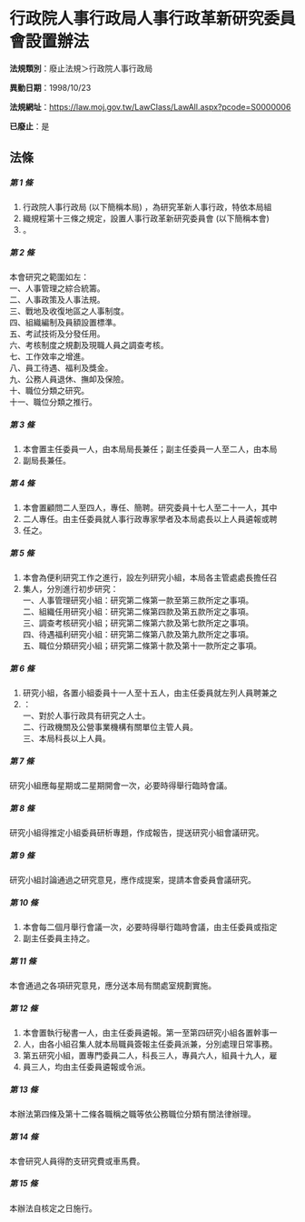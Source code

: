 # 行政院人事行政局人事行政革新研究委員會設置辦法

**法規類別**：廢止法規＞行政院人事行政局

**異動日期**：1998/10/23  

**法規網址**：https://law.moj.gov.tw/LawClass/LawAll.aspx?pcode=S0000006

**已廢止**：是



## 法條
##### 第 1 條
1. 行政院人事行政局 (以下簡稱本局) ，為研究革新人事行政，特依本局組
1. 織規程第十三條之規定，設置人事行政革新研究委員會 (以下簡稱本會)
1. 。

##### 第 2 條
本會研究之範圍如左：  
一、人事管理之綜合統籌。  
二、人事政策及人事法規。  
三、戰地及收復地區之人事制度。  
四、組織編制及員額設置標準。  
五、考試技術及分發任用。  
六、考核制度之規劃及現職人員之調查考核。  
七、工作效率之增進。  
八、員工待遇、福利及獎金。  
九、公務人員退休、撫卹及保險。  
十、職位分類之研究。  
十一、職位分類之推行。

##### 第 3 條
1. 本會置主任委員一人，由本局局長兼任；副主任委員一人至二人，由本局
1. 副局長兼任。

##### 第 4 條
1. 本會置顧問二人至四人，專任、簡聘。研究委員十七人至二十一人，其中
1. 二人專任。由主任委員就人事行政專家學者及本局處長以上人員遴報或聘
1. 任之。

##### 第 5 條
1. 本會為便利研究工作之進行，設左列研究小組，本局各主管處處長擔任召
1. 集人，分別進行初步研究：  
一、人事管理研究小組：研究第二條第一款至第三款所定之事項。  
二、組織任用研究小組：研究第二條第四款及第五款所定之事項。  
三、調查考核研究小組；研究第二條第六款及第七款所定之事項。  
四、待遇福利研究小組：研究第二條第八款及第九款所定之事項。  
五、職位分類研究小組；研究第二條第十款及第十一款所定之事項。

##### 第 6 條
1. 研究小組，各置小組委員十一人至十五人，由主任委員就左列人員聘兼之
1. ：  
一、對於人事行政具有研究之人士。  
二、行政機關及公營事業機構有關單位主管人員。  
三、本局科長以上人員。

##### 第 7 條
研究小組應每星期或二星期開會一次，必要時得舉行臨時會議。

##### 第 8 條
研究小組得推定小組委員研析專題，作成報告，提送研究小組會議研究。

##### 第 9 條
研究小組討論通過之研究意見，應作成提案，提請本會委員會議研究。

##### 第 10 條
1. 本會每二個月舉行會議一次，必要時得舉行臨時會議，由主任委員或指定
1. 副主任委員主持之。

##### 第 11 條
本會通過之各項研究意見，應分送本局有關處室規劃實施。

##### 第 12 條
1. 本會置執行秘書一人，由主任委員遴報。第一至第四研究小組各置幹事一
1. 人，由各小組召集人就本局職員簽報主任委員派兼，分別處理日常事務。
1. 第五研究小組，置專門委員二人，科長三人，專員六人，組員十九人，雇
1. 員三人，均由主任委員遴報或令派。

##### 第 13 條
本辦法第四條及第十二條各職稱之職等依公務職位分類有關法律辦理。

##### 第 14 條
本會研究人員得酌支研究費或車馬費。

##### 第 15 條
本辦法自核定之日施行。


